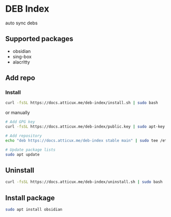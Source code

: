 # DEB Index

auto sync debs

## Supported packages

* obsidian
* sing-box
* alacritty

## Add repo

### Install

```bash
curl -fsSL https://docs.atticux.me/deb-index/install.sh | sudo bash
```

or manually

```bash
# Add GPG key
curl -fsSL https://docs.atticux.me/deb-index/public.key | sudo apt-key add -

# Add repository
echo "deb https://docs.atticux.me/deb-index stable main" | sudo tee /etc/apt/sources.list.d/deb-index.list

# Update package lists
sudo apt update
```

## Uninstall

```bash
curl -fsSL https://docs.atticux.me/deb-index/uninstall.sh | sudo bash
```

## Install package

```bash
sudo apt install obsidian
```
